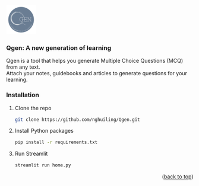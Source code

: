 <img src="assets/logo.png" alt="Qgen" width="80" height="80">

### Qgen: A new generation of learning

Qgen is a tool that helps you generate Multiple Choice Questions (MCQ) from any text.<br>
Attach your notes, guidebooks and articles to generate questions for your learning.



### Installation

1. Clone the repo
   ```sh
   git clone https://github.com/nghuiling/Qgen.git
   ```
3. Install Python packages
   ```sh
   pip install -r requirements.txt
   ```
4. Run Streamlit 
   ```sh
   streamlit run home.py
   ```

<p align="right">(<a href="#readme-top">back to top</a>)</p>
